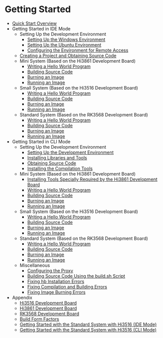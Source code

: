 # Getting Started

- [Quick Start Overview](quickstart-overview.md)
- Getting Started in IDE Mode
    - Setting Up the Development Environment
        - [Setting Up the Windows Environment](quickstart-ide-env-win.md)
        - [Setting Up the Ubuntu Environment](quickstart-ide-env-ubuntu.md)
        - [Configuring the Environment for Remote Access](quickstart-ide-env-remote.md)
    - [Creating a Project and Obtaining Source Code](quickstart-ide-import-project.md)
    - Mini System (Based on the Hi3861 Development Board)
        - [Writing a Hello World Program](quickstart-ide-3861-helloworld.md)
        - [Building Source Code](quickstart-ide-3861-build.md)
        - [Burning an Image](quickstart-ide-3861-burn.md)
        - [Running an Image](quickstart-ide-3861-running.md)
    - Small System (Based on the Hi3516 Development Board)
        - [Writing a Hello World Program](quickstart-ide-3516-helloworld.md)
        - [Building Source Code](quickstart-ide-3516-build.md)
        - [Burning an Image](quickstart-ide-3516-burn.md)
        - [Running an Image](quickstart-ide-3516-running.md)
    - Standard System (Based on the RK3568 Development Board)
        - [Writing a Hello World Program](quickstart-ide-3568-helloworld.md)
        - [Building Source Code](quickstart-ide-3568-build.md)
        - [Burning an Image](quickstart-ide-3568-burn.md)
        - [Running an Image](quickstart-ide-3568-running.md)
- Getting Started in CLI Mode
    - Setting Up the Development Environment
        - [Setting Up the Development Environment](quickstart-pkg-prepare.md)
        - [Installing Libraries and Tools](quickstart-pkg-install-package.md)
        - [Obtaining Source Code](quickstart-pkg-sourcecode.md)
        - [Installing the Compilation Tools](quickstart-pkg-install-tool.md)
    - Mini System (Based on the Hi3861 Development Board)
        - [Installing Tools Specially Required by the Hi3861 Development Board](quickstart-pkg-3861-tool.md)
        - [Writing a Hello World Program](quickstart-pkg-3861-helloworld.md)
        - [Building Source Code](quickstart-pkg-3861-build.md)
        - [Burning an Image](quickstart-pkg-3861-burn.md)
        - [Running an Image](quickstart-pkg-3861-running.md)
    - Small System (Based on the Hi3516 Development Board)
        - [Writing a Hello World Program](quickstart-pkg-3516-helloworld.md)
        - [Building Source Code](quickstart-pkg-3516-build.md)
        - [Burning an Image](quickstart-pkg-3516-burn.md)
        - [Running an Image](quickstart-pkg-3516-running.md)
    - Standard System (Based on the RK3568 Development Board)
        - [Writing a Hello World Program](quickstart-pkg-3568-helloworld.md)
        - [Building Source Code](quickstart-pkg-3568-build.md)
        - [Burning an Image](quickstart-pkg-3568-burn.md)
        - [Running an Image](quickstart-pkg-3568-running.md)
    - Miscellaneous
        - [Configuring the Proxy](quickstart-pkg-common-proxy.md)
        - [Building Source Code Using the build.sh Script](quickstart-pkg-common-build.md)
        - [Fixing hb Installation Errors](quickstart-pkg-common-hberr.md)
        - [Fixing Compilation and Building Errors](quickstart-pkg-common-builderr.md)
        - [Fixing Image Burning Errors](quickstart-pkg-common-burnerr.md)
- Appendix
    - [Hi3516 Development Board](quickstart-appendix-hi3516.md)
    - [Hi3861 Development Board](quickstart-appendix-hi3861.md)
    - [RK3568 Development Board](quickstart-appendix-rk3568.md)
    - [Build Form Factors](quickstart-appendix-compiledform.md)
    - [Getting Started with the Standard System with Hi3516 (IDE Mode)](quickstart-appendix-hi3516-ide.md)
    - [Getting Started with the Standard System with Hi3516 (CLI Mode)](quickstart-appendix-hi3516-pkg.md)
